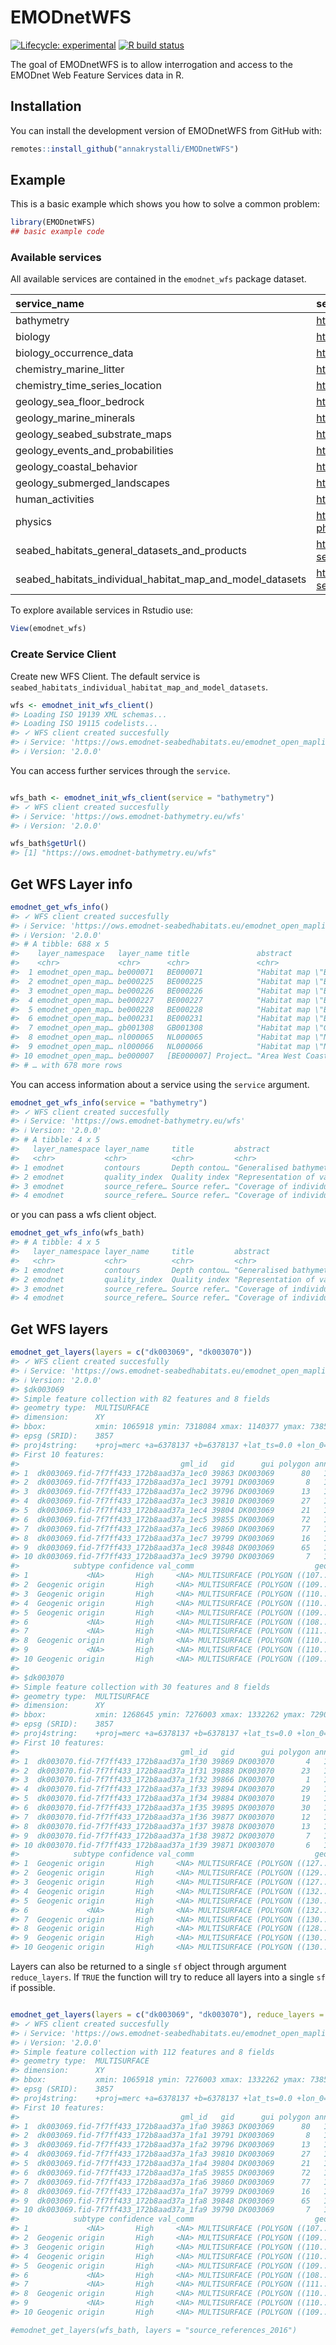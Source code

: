 
<!-- README.md is generated from README.Rmd. Please edit that file -->

# EMODnetWFS

<!-- badges: start -->

[![Lifecycle:
experimental](https://img.shields.io/badge/lifecycle-experimental-orange.svg)](https://www.tidyverse.org/lifecycle/#experimental)
[![R build
status](https://github.com/annakrystalli/EMODnetWFS/workflows/R-CMD-check/badge.svg)](https://github.com/annakrystalli/EMODnetWFS/actions)
<!-- badges: end -->

The goal of EMODnetWFS is to allow interrogation and access to the
EMODnet Web Feature Services data in R.

## Installation

You can install the development version of EMODnetWFS from GitHub with:

``` r
remotes::install_github("annakrystalli/EMODnetWFS")
```

## Example

This is a basic example which shows you how to solve a common problem:

``` r
library(EMODnetWFS)
## basic example code
```

### Available services

All available services are contained in the `emodnet_wfs` package
dataset.

| service\_name                                                    | service\_url                                                        |
| :--------------------------------------------------------------- | :------------------------------------------------------------------ |
| bathymetry                                                       | <https://ows.emodnet-bathymetry.eu/wfs>                             |
| biology                                                          | <http://geo.vliz.be/geoserver/Emodnetbio/wfs>                       |
| biology\_occurrence\_data                                        | <http://geo.vliz.be/geoserver/Dataportal/wfs>                       |
| chemistry\_marine\_litter                                        | <https://www.ifremer.fr/services/wfs/emodnet_chemistry2>            |
| chemistry\_time\_series\_location                                | <http://emodnet02.cineca.it/geoserver/wfs>                          |
| geology\_sea\_floor\_bedrock                                     | <https://drive.emodnet-geology.eu/geoserver/bgr/wfs>                |
| geology\_marine\_minerals                                        | <https://drive.emodnet-geology.eu/geoserver/gsi/wfs>                |
| geology\_seabed\_substrate\_maps                                 | <https://drive.emodnet-geology.eu/geoserver/gtk/wfs>                |
| geology\_events\_and\_probabilities                              | <https://drive.emodnet-geology.eu/geoserver/ispra/wfs>              |
| geology\_coastal\_behavior                                       | <https://drive.emodnet-geology.eu/geoserver/tno/wfs>                |
| geology\_submerged\_landscapes                                   | <https://drive.emodnet-geology.eu/geoserver/bgs/wfs>                |
| human\_activities                                                | <https://ows.emodnet-humanactivities.eu/wfs>                        |
| physics                                                          | <https://geoserver.emodnet-physics.eu/geoserver/emodnet/wfs>        |
| seabed\_habitats\_general\_datasets\_and\_products               | <https://ows.emodnet-seabedhabitats.eu/emodnet_open/wfs>            |
| seabed\_habitats\_individual\_habitat\_map\_and\_model\_datasets | <https://ows.emodnet-seabedhabitats.eu/emodnet_open_maplibrary/wfs> |

To explore available services in Rstudio use:

``` r
View(emodnet_wfs)
```

### Create Service Client

Create new WFS Client. The default service is
`seabed_habitats_individual_habitat_map_and_model_datasets`.

``` r
wfs <- emodnet_init_wfs_client()
#> Loading ISO 19139 XML schemas...
#> Loading ISO 19115 codelists...
#> ✓ WFS client created succesfully
#> ℹ Service: 'https://ows.emodnet-seabedhabitats.eu/emodnet_open_maplibrary/wfs'
#> ℹ Version: '2.0.0'
```

You can access further services through the `service`.

``` r

wfs_bath <- emodnet_init_wfs_client(service = "bathymetry")
#> ✓ WFS client created succesfully
#> ℹ Service: 'https://ows.emodnet-bathymetry.eu/wfs'
#> ℹ Version: '2.0.0'

wfs_bath$getUrl()
#> [1] "https://ows.emodnet-bathymetry.eu/wfs"
```

## Get WFS Layer info

``` r
emodnet_get_wfs_info()
#> ✓ WFS client created succesfully
#> ℹ Service: 'https://ows.emodnet-seabedhabitats.eu/emodnet_open_maplibrary/wfs'
#> ℹ Version: '2.0.0'
#> # A tibble: 688 x 5
#>    layer_namespace   layer_name title               abstract              class 
#>    <chr>             <chr>      <chr>               <chr>                 <chr> 
#>  1 emodnet_open_map… be000071   BE000071            "Habitat map \"BE000… WFSFe…
#>  2 emodnet_open_map… be000225   BE000225            "Habitat map \"BE000… WFSFe…
#>  3 emodnet_open_map… be000226   BE000226            "Habitat map \"BE000… WFSFe…
#>  4 emodnet_open_map… be000227   BE000227            "Habitat map \"BE000… WFSFe…
#>  5 emodnet_open_map… be000228   BE000228            "Habitat map \"BE000… WFSFe…
#>  6 emodnet_open_map… be000231   BE000231            "Habitat map \"BE000… WFSFe…
#>  7 emodnet_open_map… gb001308   GB001308            "Habitat map \"GB001… WFSFe…
#>  8 emodnet_open_map… nl000065   NL000065            "Habitat map \"NL000… WFSFe…
#>  9 emodnet_open_map… nl000066   NL000066            "Habitat map \"NL000… WFSFe…
#> 10 emodnet_open_map… be000007   [BE000007] Project… "Area West Coast, po… WFSFe…
#> # … with 678 more rows
```

You can access information about a service using the `service` argument.

``` r
emodnet_get_wfs_info(service = "bathymetry")
#> ✓ WFS client created succesfully
#> ℹ Service: 'https://ows.emodnet-bathymetry.eu/wfs'
#> ℹ Version: '2.0.0'
#> # A tibble: 4 x 5
#>   layer_namespace layer_name     title         abstract                  class  
#>   <chr>           <chr>          <chr>         <chr>                     <chr>  
#> 1 emodnet         contours       Depth contou… "Generalised bathymetric… WFSFea…
#> 2 emodnet         quality_index  Quality index "Representation of vario… WFSFea…
#> 3 emodnet         source_refere… Source refer… "Coverage of individual … WFSFea…
#> 4 emodnet         source_refere… Source refer… "Coverage of individual … WFSFea…
```

or you can pass a wfs client object.

``` r
emodnet_get_wfs_info(wfs_bath)
#> # A tibble: 4 x 5
#>   layer_namespace layer_name     title         abstract                  class  
#>   <chr>           <chr>          <chr>         <chr>                     <chr>  
#> 1 emodnet         contours       Depth contou… "Generalised bathymetric… WFSFea…
#> 2 emodnet         quality_index  Quality index "Representation of vario… WFSFea…
#> 3 emodnet         source_refere… Source refer… "Coverage of individual … WFSFea…
#> 4 emodnet         source_refere… Source refer… "Coverage of individual … WFSFea…
```

## Get WFS layers

``` r
emodnet_get_layers(layers = c("dk003069", "dk003070"))
#> ✓ WFS client created succesfully
#> ℹ Service: 'https://ows.emodnet-seabedhabitats.eu/emodnet_open_maplibrary/wfs'
#> ℹ Version: '2.0.0'
#> $dk003069
#> Simple feature collection with 82 features and 8 fields
#> geometry type:  MULTISURFACE
#> dimension:      XY
#> bbox:           xmin: 1065918 ymin: 7318084 xmax: 1140377 ymax: 7385447
#> epsg (SRID):    3857
#> proj4string:    +proj=merc +a=6378137 +b=6378137 +lat_ts=0.0 +lon_0=0.0 +x_0=0.0 +y_0=0 +k=1.0 +units=m +nadgrids=@null +wktext +no_defs
#> First 10 features:
#>                                    gml_id   gid      gui polygon annexi
#> 1  dk003069.fid-7f7ff433_172b8aad37a_1ec0 39863 DK003069      80   1110
#> 2  dk003069.fid-7f7ff433_172b8aad37a_1ec1 39791 DK003069       8   1170
#> 3  dk003069.fid-7f7ff433_172b8aad37a_1ec2 39796 DK003069      13   1170
#> 4  dk003069.fid-7f7ff433_172b8aad37a_1ec3 39810 DK003069      27   1170
#> 5  dk003069.fid-7f7ff433_172b8aad37a_1ec4 39804 DK003069      21   1170
#> 6  dk003069.fid-7f7ff433_172b8aad37a_1ec5 39855 DK003069      72   1110
#> 7  dk003069.fid-7f7ff433_172b8aad37a_1ec6 39860 DK003069      77   1110
#> 8  dk003069.fid-7f7ff433_172b8aad37a_1ec7 39799 DK003069      16   1170
#> 9  dk003069.fid-7f7ff433_172b8aad37a_1ec8 39848 DK003069      65   1110
#> 10 dk003069.fid-7f7ff433_172b8aad37a_1ec9 39790 DK003069       7   1170
#>            subtype confidence val_comm                           geom
#> 1             <NA>       High     <NA> MULTISURFACE (POLYGON ((107...
#> 2  Geogenic origin       High     <NA> MULTISURFACE (POLYGON ((109...
#> 3  Geogenic origin       High     <NA> MULTISURFACE (POLYGON ((110...
#> 4  Geogenic origin       High     <NA> MULTISURFACE (POLYGON ((110...
#> 5  Geogenic origin       High     <NA> MULTISURFACE (POLYGON ((109...
#> 6             <NA>       High     <NA> MULTISURFACE (POLYGON ((108...
#> 7             <NA>       High     <NA> MULTISURFACE (POLYGON ((111...
#> 8  Geogenic origin       High     <NA> MULTISURFACE (POLYGON ((110...
#> 9             <NA>       High     <NA> MULTISURFACE (POLYGON ((110...
#> 10 Geogenic origin       High     <NA> MULTISURFACE (POLYGON ((109...
#> 
#> $dk003070
#> Simple feature collection with 30 features and 8 fields
#> geometry type:  MULTISURFACE
#> dimension:      XY
#> bbox:           xmin: 1268645 ymin: 7276003 xmax: 1332262 ymax: 7290836
#> epsg (SRID):    3857
#> proj4string:    +proj=merc +a=6378137 +b=6378137 +lat_ts=0.0 +lon_0=0.0 +x_0=0.0 +y_0=0 +k=1.0 +units=m +nadgrids=@null +wktext +no_defs
#> First 10 features:
#>                                    gml_id   gid      gui polygon annexi
#> 1  dk003070.fid-7f7ff433_172b8aad37a_1f30 39869 DK003070       4   1170
#> 2  dk003070.fid-7f7ff433_172b8aad37a_1f31 39888 DK003070      23   1170
#> 3  dk003070.fid-7f7ff433_172b8aad37a_1f32 39866 DK003070       1   1170
#> 4  dk003070.fid-7f7ff433_172b8aad37a_1f33 39894 DK003070      29   1170
#> 5  dk003070.fid-7f7ff433_172b8aad37a_1f34 39884 DK003070      19   1170
#> 6  dk003070.fid-7f7ff433_172b8aad37a_1f35 39895 DK003070      30   1110
#> 7  dk003070.fid-7f7ff433_172b8aad37a_1f36 39877 DK003070      12   1170
#> 8  dk003070.fid-7f7ff433_172b8aad37a_1f37 39878 DK003070      13   1170
#> 9  dk003070.fid-7f7ff433_172b8aad37a_1f38 39872 DK003070       7   1170
#> 10 dk003070.fid-7f7ff433_172b8aad37a_1f39 39871 DK003070       6   1170
#>            subtype confidence val_comm                           geom
#> 1  Geogenic origin       High     <NA> MULTISURFACE (POLYGON ((127...
#> 2  Geogenic origin       High     <NA> MULTISURFACE (POLYGON ((129...
#> 3  Geogenic origin       High     <NA> MULTISURFACE (POLYGON ((127...
#> 4  Geogenic origin       High     <NA> MULTISURFACE (POLYGON ((132...
#> 5  Geogenic origin       High     <NA> MULTISURFACE (POLYGON ((130...
#> 6             <NA>       High     <NA> MULTISURFACE (POLYGON ((132...
#> 7  Geogenic origin       High     <NA> MULTISURFACE (POLYGON ((130...
#> 8  Geogenic origin       High     <NA> MULTISURFACE (POLYGON ((128...
#> 9  Geogenic origin       High     <NA> MULTISURFACE (POLYGON ((130...
#> 10 Geogenic origin       High     <NA> MULTISURFACE (POLYGON ((130...
```

Layers can also be returned to a single `sf` object through argument
`reduce_layers`. If `TRUE` the function will try to reduce all layers
into a single `sf` if possible.

``` r

emodnet_get_layers(layers = c("dk003069", "dk003070"), reduce_layers = TRUE)
#> ✓ WFS client created succesfully
#> ℹ Service: 'https://ows.emodnet-seabedhabitats.eu/emodnet_open_maplibrary/wfs'
#> ℹ Version: '2.0.0'
#> Simple feature collection with 112 features and 8 fields
#> geometry type:  MULTISURFACE
#> dimension:      XY
#> bbox:           xmin: 1065918 ymin: 7276003 xmax: 1332262 ymax: 7385447
#> epsg (SRID):    3857
#> proj4string:    +proj=merc +a=6378137 +b=6378137 +lat_ts=0.0 +lon_0=0.0 +x_0=0.0 +y_0=0 +k=1.0 +units=m +nadgrids=@null +wktext +no_defs
#> First 10 features:
#>                                    gml_id   gid      gui polygon annexi
#> 1  dk003069.fid-7f7ff433_172b8aad37a_1fa0 39863 DK003069      80   1110
#> 2  dk003069.fid-7f7ff433_172b8aad37a_1fa1 39791 DK003069       8   1170
#> 3  dk003069.fid-7f7ff433_172b8aad37a_1fa2 39796 DK003069      13   1170
#> 4  dk003069.fid-7f7ff433_172b8aad37a_1fa3 39810 DK003069      27   1170
#> 5  dk003069.fid-7f7ff433_172b8aad37a_1fa4 39804 DK003069      21   1170
#> 6  dk003069.fid-7f7ff433_172b8aad37a_1fa5 39855 DK003069      72   1110
#> 7  dk003069.fid-7f7ff433_172b8aad37a_1fa6 39860 DK003069      77   1110
#> 8  dk003069.fid-7f7ff433_172b8aad37a_1fa7 39799 DK003069      16   1170
#> 9  dk003069.fid-7f7ff433_172b8aad37a_1fa8 39848 DK003069      65   1110
#> 10 dk003069.fid-7f7ff433_172b8aad37a_1fa9 39790 DK003069       7   1170
#>            subtype confidence val_comm                           geom
#> 1             <NA>       High     <NA> MULTISURFACE (POLYGON ((107...
#> 2  Geogenic origin       High     <NA> MULTISURFACE (POLYGON ((109...
#> 3  Geogenic origin       High     <NA> MULTISURFACE (POLYGON ((110...
#> 4  Geogenic origin       High     <NA> MULTISURFACE (POLYGON ((110...
#> 5  Geogenic origin       High     <NA> MULTISURFACE (POLYGON ((109...
#> 6             <NA>       High     <NA> MULTISURFACE (POLYGON ((108...
#> 7             <NA>       High     <NA> MULTISURFACE (POLYGON ((111...
#> 8  Geogenic origin       High     <NA> MULTISURFACE (POLYGON ((110...
#> 9             <NA>       High     <NA> MULTISURFACE (POLYGON ((110...
#> 10 Geogenic origin       High     <NA> MULTISURFACE (POLYGON ((109...
```

``` r
#emodnet_get_layers(wfs_bath, layers = "source_references_2016")
```
